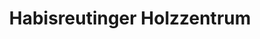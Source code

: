 ---
title: "Habisreutinger Holzzentrum"
url: /gersthofen/habisreutinger-holzzentrum/
shop: Baustoffe
---